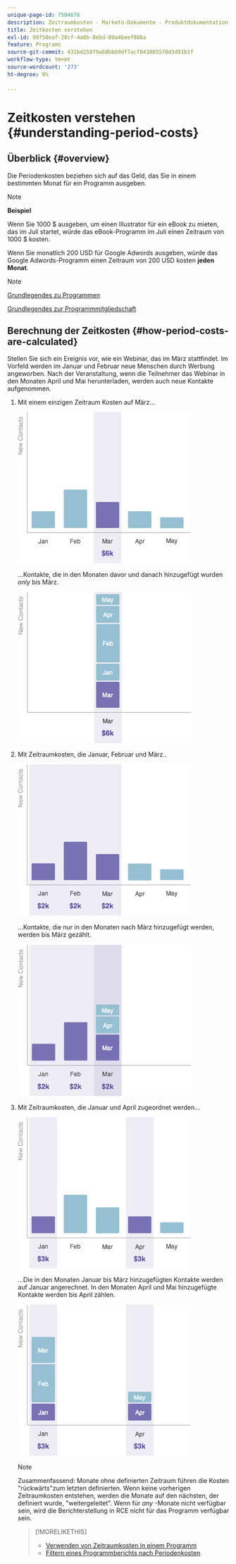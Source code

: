 ```yaml
---
unique-page-id: 7504676
description: Zeitraumkosten - Marketo-Dokumente - Produktdokumentation
title: Zeitkosten verstehen
exl-id: 99f50eaf-28cf-4a8b-8ebd-89a4beef986a
feature: Programs
source-git-commit: 431bd258f9a68bbb9df7acf043085578d3d91b1f
workflow-type: tm+mt
source-wordcount: '273'
ht-degree: 0%

---
```


# Zeitkosten verstehen {#understanding-period-costs}

## Überblick {#overview}

Die Periodenkosten beziehen sich auf das Geld, das Sie in einem bestimmten Monat für ein Programm ausgeben.

>[!NOTE]
>
>**Beispiel**
>
>Wenn Sie 1000 $ ausgeben, um einen Illustrator für ein eBook zu mieten, das im Juli startet, würde das eBook-Programm im Juli einen Zeitraum von 1000 $ kosten.
>
>Wenn Sie monatlich 200 USD für Google Adwords ausgeben, würde das Google Adwords-Programm einen Zeitraum von 200 USD kosten **jeden Monat**.

>[!NOTE]
>
>[Grundlegendes zu Programmen](/help/marketo/product-docs/core-marketo-concepts/programs/creating-programs/understanding-programs.md)
>
>[Grundlegendes zur Programmmitgliedschaft](/help/marketo/product-docs/core-marketo-concepts/programs/creating-programs/understanding-program-membership.md)

## Berechnung der Zeitkosten {#how-period-costs-are-calculated}

Stellen Sie sich ein Ereignis vor, wie ein Webinar, das im März stattfindet. Im Vorfeld werden im Januar und Februar neue Menschen durch Werbung angeworben. Nach der Veranstaltung, wenn die Teilnehmer das Webinar in den Monaten April und Mai herunterladen, werden auch neue Kontakte aufgenommen.

1. Mit einem einzigen Zeitraum Kosten auf März...

   ![](assets/graph1.png)

   ...Kontakte, die in den Monaten davor und danach hinzugefügt wurden *only* bis März.

   ![](assets/graph2.png)

1. Mit Zeitraumkosten, die Januar, Februar und März..

   ![](assets/graph3.png)

   ...Kontakte, die nur in den Monaten nach März hinzugefügt werden, werden bis März gezählt.

   ![](assets/graph4.png)

1. Mit Zeitraumkosten, die Januar und April zugeordnet werden...

   ![](assets/graph5.png)

   ...Die in den Monaten Januar bis März hinzugefügten Kontakte werden auf Januar angerechnet. In den Monaten April und Mai hinzugefügte Kontakte werden bis April zählen.

   ![](assets/graph6.png)

   >[!NOTE]
   >
   >Zusammenfassend: Monate ohne definierten Zeitraum führen die Kosten &quot;rückwärts&quot;zum letzten definierten. Wenn keine vorherigen Zeitraumkosten entstehen, werden die Monate auf den nächsten, der definiert wurde, &quot;weitergeleitet&quot;. Wenn für _any_ -Monate nicht verfügbar sein, wird die Berichterstellung in RCE nicht für das Programm verfügbar sein.

   >[!MORELIKETHIS]
   >
   >* [Verwenden von Zeitraumkosten in einem Programm](/help/marketo/product-docs/core-marketo-concepts/programs/working-with-programs/using-period-costs-in-a-program.md)
   >* [Filtern eines Programmberichts nach Periodenkosten](/help/marketo/product-docs/core-marketo-concepts/programs/program-performance-report/filter-a-program-report-by-period-cost.md)
